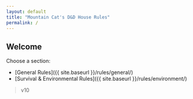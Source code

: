 ```yaml
---
layout: default
title: "Mountain Cat's D&D House Rules"
permalink: /
---
```


## Welcome

Choose a section:

- [General Rules]({{ site.baseurl }}/rules/general/)
- [Survival & Environmental Rules]({{ site.baseurl }}/rules/environment/)

> v10

